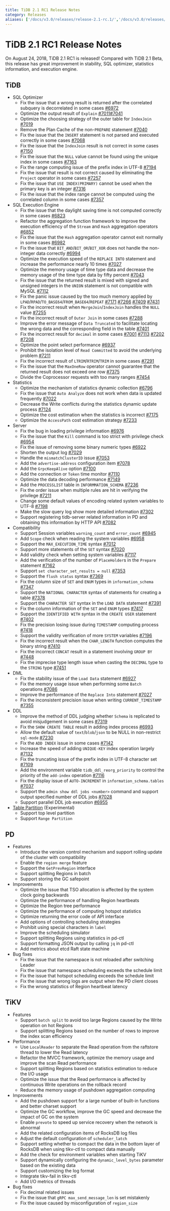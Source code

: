 ```yaml
---
title: TiDB 2.1 RC1 Release Notes
category: Releases
aliases: ['/docs/v3.0/releases/release-2.1-rc.1/','/docs/v3.0/releases/21rc1/','/docs/releases/21rc1/']
---
```


# TiDB 2.1 RC1 Release Notes

On August 24, 2018, TiDB 2.1 RC1 is released! Compared with TiDB 2.1 Beta, this release has great improvement in stability, SQL optimizer, statistics information, and execution engine.

## TiDB

- SQL Optimizer
    - Fix the issue that a wrong result is returned after the correlated subquery is decorrelated in some cases [#6972](https://github.com/pingcap/tidb/pull/6972)
    - Optimize the output result of `Explain` [#7011](https://github.com/pingcap/tidb/pull/7011)[#7041](https://github.com/pingcap/tidb/pull/7041)
    - Optimize the choosing strategy of the outer table for `IndexJoin` [#7019](https://github.com/pingcap/tidb/pull/7019)
    - Remove the Plan Cache of the non-`PREPARE` statement [#7040](https://github.com/pingcap/tidb/pull/7040)
    - Fix the issue that the `INSERT` statement is not parsed and executed correctly in some cases [#7068](https://github.com/pingcap/tidb/pull/7068)
    - Fix the issue that the `IndexJoin` result is not correct in some cases [#7150](https://github.com/pingcap/tidb/pull/7150)
    - Fix the issue that the `NULL` value cannot be found using the unique index in some cases [#7163](https://github.com/pingcap/tidb/pull/7163)
    - Fix the range computing issue of the prefix index in UTF-8 [#7194](https://github.com/pingcap/tidb/pull/7194)
    - Fix the issue that result is not correct caused by eliminating the `Project` operator in some cases [#7257](https://github.com/pingcap/tidb/pull/7257)
    - Fix the issue that `USE INDEX(PRIMARY)` cannot be used when the primary key is an integer [#7316](https://github.com/pingcap/tidb/pull/7316)
    - Fix the issue that the index range cannot be computed using the correlated column in some cases [#7357](https://github.com/pingcap/tidb/pull/7357)
- SQL Execution Engine
    - Fix the issue that the daylight saving time is not computed correctly in some cases [#6823](https://github.com/pingcap/tidb/pull/6823)
    - Refactor the aggregation function framework to improve the execution efficiency of the `Stream` and `Hash` aggregation operators [#6852](https://github.com/pingcap/tidb/pull/6852)
    - Fix the issue that the `Hash` aggregation operator cannot exit normally in some cases [#6982](https://github.com/pingcap/tidb/pull/6982)
    - Fix the issue that `BIT_AND`/`BIT_OR`/`BIT_XOR` does not handle the non-integer data correctly [#6994](https://github.com/pingcap/tidb/pull/6994)
    - Optimize the execution speed of the `REPLACE INTO` statement and increase the performance nearly 10 times [#7027](https://github.com/pingcap/tidb/pull/7027)
    - Optimize the memory usage of time type data and decrease the memory usage of the time type data by fifty percent [#7043](https://github.com/pingcap/tidb/pull/7043)
    - Fix the issue that the returned result is mixed with signed and unsigned integers in the `UNION` statement is not compatible with MySQL [#7112](https://github.com/pingcap/tidb/pull/7112)
    - Fix the panic issue caused by the too much memory applied by `LPAD`/`RPAD`/`TO_BASE64`/`FROM_BASE64`/`REPEAT` [#7171](https://github.com/pingcap/tidb/pull/7171) [#7266](https://github.com/pingcap/tidb/pull/7266) [#7409](https://github.com/pingcap/tidb/pull/7409) [#7431](https://github.com/pingcap/tidb/pull/7431)
    - Fix the incorrect result when `MergeJoin`/`IndexJoin` handles the `NULL` value [#7255](https://github.com/pingcap/tidb/pull/7255)
    - Fix the incorrect result of `Outer Join` in some cases [#7288](https://github.com/pingcap/tidb/pull/7288)
    - Improve the error message of `Data Truncated` to facilitate locating the wrong data and the corresponding field in the table [#7401](https://github.com/pingcap/tidb/pull/7401)
    - Fix the incorrect result for `decimal` in some cases [#7001](https://github.com/pingcap/tidb/pull/7001) [#7113](https://github.com/pingcap/tidb/pull/7113) [#7202](https://github.com/pingcap/tidb/pull/7202) [#7208](https://github.com/pingcap/tidb/pull/7208)
    - Optimize the point select performance [#6937](https://github.com/pingcap/tidb/pull/6937)
    - Prohibit the isolation level of `Read Committed` to avoid the underlying problem [#7211](https://github.com/pingcap/tidb/pull/7211)
    - Fix the incorrect result of `LTRIM`/`RTRIM`/`TRIM` in some cases [#7291](https://github.com/pingcap/tidb/pull/7291)
    - Fix the issue that the `MaxOneRow` operator cannot guarantee that the returned result does not exceed one row [#7375](https://github.com/pingcap/tidb/pull/7375)
    - Divide the Coprocessor requests with too many ranges [#7454](https://github.com/pingcap/tidb/pull/7454)
- Statistics
    - Optimize the mechanism of statistics dynamic collection [#6796](https://github.com/pingcap/tidb/pull/6796)
    - Fix the issue that `Auto Analyze` does not work when data is updated frequently [#7022](https://github.com/pingcap/tidb/pull/7022)
    - Decrease the Write conflicts during the statistics dynamic update process [#7124](https://github.com/pingcap/tidb/pull/7124)
    - Optimize the cost estimation when the statistics is incorrect [#7175](https://github.com/pingcap/tidb/pull/7175)
    - Optimize the `AccessPath` cost estimation strategy [#7233](https://github.com/pingcap/tidb/pull/7233)
- Server
    - Fix the bug in loading privilege information [#6976](https://github.com/pingcap/tidb/pull/6976)
    - Fix the issue that the `Kill` command is too strict with privilege check [#6954](https://github.com/pingcap/tidb/pull/6954)
    - Fix the issue of removing some binary numeric types [#6922](https://github.com/pingcap/tidb/pull/6922)
    - Shorten the output log [#7029](https://github.com/pingcap/tidb/pull/7029)
    - Handle the `mismatchClusterID` issue [#7053](https://github.com/pingcap/tidb/pull/7053)
    - Add the `advertise-address` configuration item [#7078](https://github.com/pingcap/tidb/pull/7078)
    - Add the `GrpcKeepAlive` option [#7100](https://github.com/pingcap/tidb/pull/7100)
    - Add the connection or `Token` time monitor [#7110](https://github.com/pingcap/tidb/pull/7110)
    - Optimize the data decoding performance [#7149](https://github.com/pingcap/tidb/pull/7149)
    - Add the `PROCESSLIST` table in `INFORMMATION_SCHEMA` [#7236](https://github.com/pingcap/tidb/pull/7236)
    - Fix the order issue when multiple rules are hit in verifying the privilege [#7211](https://github.com/pingcap/tidb/pull/7211)
    - Change some default values of encoding related system variables to UTF-8 [#7198](https://github.com/pingcap/tidb/pull/7198)
    - Make the slow query log show more detailed information [#7302](https://github.com/pingcap/tidb/pull/7302)
    - Support registering tidb-server related information in PD and obtaining this information by HTTP API [#7082](https://github.com/pingcap/tidb/pull/7082)
- Compatibility
    - Support Session variables `warning_count` and `error_count` [#6945](https://github.com/pingcap/tidb/pull/6945)
    - Add `Scope` check when reading the system variables [#6958](https://github.com/pingcap/tidb/pull/6958)
    - Support the `MAX_EXECUTION_TIME` syntax [#7012](https://github.com/pingcap/tidb/pull/7012)
    - Support more statements of the `SET` syntax [#7020](https://github.com/pingcap/tidb/pull/7020)
    - Add validity check when setting system variables [#7117](https://github.com/pingcap/tidb/pull/7117)
    - Add the verification of the number of `PlaceHolder`s in the `Prepare` statement [#7162](https://github.com/pingcap/tidb/pull/7162)
    - Support `set character_set_results = null` [#7353](https://github.com/pingcap/tidb/pull/7353)
    - Support the `flush status` syntax [#7369](https://github.com/pingcap/tidb/pull/7369)
    - Fix the column size of `SET` and  `ENUM` types in `information_schema` [#7347](https://github.com/pingcap/tidb/pull/7347)
    - Support the `NATIONAL CHARACTER` syntax of statements for creating a table [#7378](https://github.com/pingcap/tidb/pull/7378)
    - Support the `CHARACTER SET` syntax in the `LOAD DATA` statement [#7391](https://github.com/pingcap/tidb/pull/7391)
    - Fix the column information of the `SET` and `ENUM` types [#7417](https://github.com/pingcap/tidb/pull/7417)
    - Support the `IDENTIFIED WITH` syntax in the `CREATE USER` statement [#7402](https://github.com/pingcap/tidb/pull/7402)
    - Fix the precision losing issue during `TIMESTAMP` computing process [#7418](https://github.com/pingcap/tidb/pull/7418)
    - Support the validity verification of more `SYSTEM` variables [#7196](https://github.com/pingcap/tidb/pull/7196)
    - Fix the incorrect result when the `CHAR_LENGTH` function computes the binary string [#7410](https://github.com/pingcap/tidb/pull/7410)
    - Fix the incorrect `CONCAT` result in a statement involving `GROUP BY` [#7448](https://github.com/pingcap/tidb/pull/7448)
    - Fix the imprecise type length issue when casting the `DECIMAL` type to the `STRING` type [#7451](https://github.com/pingcap/tidb/pull/7451)
- DML
    - Fix the stability issue of the `Load Data` statement [#6927](https://github.com/pingcap/tidb/pull/6927)
    - Fix the memory usage issue when performing some `Batch` operations [#7086](https://github.com/pingcap/tidb/pull/7086)
    - Improve the performance of the `Replace Into` statement [#7027](https://github.com/pingcap/tidb/pull/7027)
    - Fix the inconsistent precision issue when writing `CURRENT_TIMESTAMP` [#7355](https://github.com/pingcap/tidb/pull/7355)
- DDL
    - Improve the method of DDL judging whether `Schema` is replicated to avoid misjudgement in some cases [#7319](https://github.com/pingcap/tidb/pull/7319)
    - Fix the `SHOW CREATE TABLE` result in adding index process [#6993](https://github.com/pingcap/tidb/pull/6993)
    - Allow the default value of `text`/`blob`/`json` to be NULL in non-restrict `sql-mode` [#7230](https://github.com/pingcap/tidb/pull/7230)
    - Fix the `ADD INDEX` issue in some cases [#7142](https://github.com/pingcap/tidb/pull/7142)
    - Increase the speed of adding `UNIQUE-KEY` index operation largely [#7132](https://github.com/pingcap/tidb/pull/7132)
    - Fix the truncating issue of the prefix index in UTF-8 character set [#7109](https://github.com/pingcap/tidb/pull/7109)
    - Add the environment variable  `tidb_ddl_reorg_priority` to control the priority of the `add-index` operation [#7116](https://github.com/pingcap/tidb/pull/7116)
    - Fix the display issue of `AUTO-INCREMENT` in `information_schema.tables` [#7037](https://github.com/pingcap/tidb/pull/7037)
    - Support the `admin show ddl jobs <number>` command and support output specified number of DDL jobs [#7028](https://github.com/pingcap/tidb/pull/7028)
    - Support parallel DDL job execution [#6955](https://github.com/pingcap/tidb/pull/6955)
- [Table Partition](https://github.com/pingcap/tidb/projects/6) (Experimental)
    - Support top level partition
    - Support `Range Partition`

## PD

- Features
    - Introduce the version control mechanism and support rolling update of the cluster with compatibility
    - Enable the `region merge` feature
    - Support the `GetPrevRegion` interface
    - Support splitting Regions in batch
    - Support storing the GC safepoint
- Improvements
    - Optimize the issue that TSO allocation is affected by the system clock going backwards
    - Optimize the performance of handling Region heartbeats
    - Optimize the Region tree performance
    - Optimize the performance of computing hotspot statistics
    - Optimize returning the error code of API interface
    - Add options of controlling scheduling strategies
    - Prohibit using special characters in `label`
    - Improve the scheduling simulator
    - Support splitting Regions using statistics in pd-ctl
    - Support formatting JSON output by calling `jq` in pd-ctl
    - Add metrics about etcd Raft state machine
- Bug fixes
    - Fix the issue that the namespace is not reloaded after switching Leader
    - Fix the issue that namespace scheduling exceeds the schedule limit
    - Fix the issue that hotspot scheduling exceeds the schedule limit
    - Fix the issue that wrong logs are output when the PD client closes
    - Fix the wrong statistics of Region heartbeat latency

## TiKV

- Features
    - Support `batch split` to avoid too large Regions caused by the Write operation on hot Regions
    - Support splitting Regions based on the number of rows to improve the index scan efficiency
- Performance
    - Use `LocalReader` to separate the Read operation from the raftstore thread to lower the Read latency
    - Refactor the MVCC framework, optimize the memory usage and improve the scan Read performance
    - Support splitting Regions based on statistics estimation to reduce the I/O usage
    - Optimize the issue that the Read performance is affected by continuous Write operations on the rollback record
    - Reduce the memory usage of pushdown aggregation computing
- Improvements
    - Add the pushdown support for a large number of built-in functions and better charset support
    - Optimize the GC workflow, improve the GC speed and decrease the impact of GC on the system
    - Enable `prevote` to speed up service recovery when the network is abnormal
    - Add the related configuration items of RocksDB log files
    - Adjust the default configuration of `scheduler_latch`
    - Support setting whether to compact the data in the bottom layer of RocksDB when using tikv-ctl to compact data manually
    - Add the check for environment variables when starting TiKV
    - Support dynamically configuring the `dynamic_level_bytes` parameter based on the existing data
    - Support customizing the log format
    - Integrate tikv-fail in tikv-ctl
    - Add I/O metrics of threads
- Bug fixes
    - Fix decimal related issues
    - Fix the issue that `gRPC max_send_message_len` is set mistakenly
    - Fix the issue caused by misconfiguration of `region_size`
